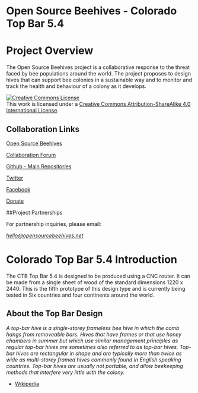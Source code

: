 Open Source Beehives - Colorado Top Bar 5.4
=========

# Project Overview

The Open Source Beehives project is a collaborative response to the threat faced by bee populations around the world. The project proposes to design hives that can support bee colonies in a sustainable way and to monitor and track the health and behaviour of a colony as it develops. 

<a rel="license" href="http://creativecommons.org/licenses/by-sa/4.0/"><img alt="Creative Commons License" style="border-width:0" src="http://i.creativecommons.org/l/by-sa/4.0/88x31.png" /></a><br />This work is licensed under a <a rel="license" href="http://creativecommons.org/licenses/by-sa/4.0/">Creative Commons Attribution-ShareAlike 4.0 International License</a>.

## Collaboration Links

[Open Source Beehives](http://www.opensourcebeehives.net/)

[Collaboration Forum](http://community.opensourcebeehives.net/)

[Github - Main Repositories](https://github.com/opensourcebeehives)

[Twitter](https://twitter.com/search?q=%23opensourcebeehives)

[Facebook](https://www.facebook.com/opensourcebeehives)

[Donate](https://www.paypal.com/es/cgi-bin/webscr?cmd=_flow&SESSION=xN5iwGcPD04BsXKkkGOAwtqmWhK0ziTi_KQAvnt435SmxvAM0x32rMG5dG0&dispatch=5885d80a13c0db1f8e263663d3faee8d48a116ba977951b3435308b8c4dd4ef1)

##Project Partnerships

For partnership inquiries, please email:

*hello@opensourcebeehives.net*

# Colorado Top Bar 5.4 Introduction

The CTB Top Bar 5.4 is designed to be produced using a CNC router. It can be made from a single sheet of wood of the standard dimensions 1220 x 2440. This is the fifth prototype of this design type and is currently being tested in Six countries and four continents around the world.

## About the Top Bar Design

*A top-bar hive is a single-storey frameless bee hive in which the comb hangs from removeable bars. Hives that have frames or that use honey chambers in summer but which use similar management principles as regular top-bar hives are sometimes also referred to as top-bar hives. Top-bar hives are rectangular in shape and are typically more than twice as wide as multi-storey framed hives commonly found in English speaking countries. Top-bar hives are usually not portable, and allow beekeeping methods that interfere very little with the colony.*
- [Wikipedia](http://en.wikipedia.org/wiki/Top-bar_hive)
